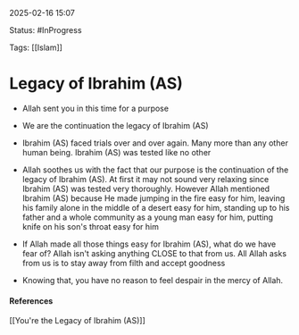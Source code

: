 
2025-02-16 15:07

Status: #InProgress 

Tags: [[Islam]]

# Legacy of Ibrahim (AS)

- Allah sent you in this time for a purpose
- We are the continuation the legacy of Ibrahim (AS)
- Ibrahim (AS) faced trials over and over again. Many more than any other human being. Ibrahim (AS) was tested like no other

- Allah soothes us with the fact that our purpose is the continuation of the legacy of Ibrahim (AS). At first it may not sound very relaxing since Ibrahim (AS) was tested very thoroughly. However Allah mentioned Ibrahim (AS) because He made jumping in the fire easy for him, leaving his family alone in the middle of a desert easy for him, standing up to his father and a whole community as a young man easy for him, putting knife on his son's throat easy for him
- If Allah made all those things easy for Ibrahim (AS), what do we have fear of? Allah isn't asking anything CLOSE to that from us. All Allah asks from us is to stay away from filth and accept goodness

- Knowing that, you have no reason to feel despair in the mercy of Allah. 




#### References
[[You're the Legacy of Ibrahim (AS)]]